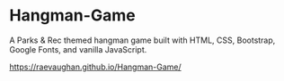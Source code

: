 # Hangman-Game

A Parks & Rec themed hangman game built with HTML, CSS, Bootstrap, Google Fonts, and vanilla JavaScript.

https://raevaughan.github.io/Hangman-Game/
